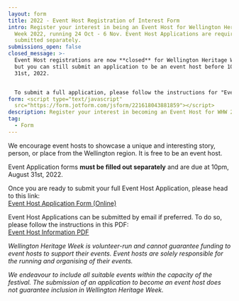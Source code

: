 ```yaml
---
layout: form
title: 2022 - Event Host Registration of Interest Form
intro: Register your interest in being an Event Host for Wellington Heritage
  Week 2022, running 24 Oct - 6 Nov. Event Host Applications are required to be
  submitted separately.
submissions_open: false
closed_message: >-
  Event Host registrations are now **closed** for Wellington Heritage Week 2022,
  but you can still submit an application to be an event host before 10pm August
  31st, 2022.


  To submit a full application, please follow the instructions for "Event Host Applications" above.
form: <script type="text/javascript"
  src="https://form.jotform.com/jsform/221618043881859"></script>
description: Register your interest in becoming an Event Host for WHW 2022.
tag:
  - Form
---
```

We encourage event hosts to showcase a unique and interesting story, person, or place from the Wellington region. It is free to be an event host.

Event Application forms **must be filled out separately** and are due at 10pm, August 31st, 2022.

Once you are ready to submit your full Event Host Application, please head to this link:\
[Event Host Application Form (Online)](https://wellingtonheritageweek.co.nz/form/2022-event-host-application-form/)

Event Host Applications can be submitted by email if preferred. To do so, please follow the instructions in this PDF:\
[Event Host Information PDF](/assets/uploaded/wellington-heritage-week-event-host-information-2022.pdf)

*Wellington Heritage Week is volunteer-run and cannot guarantee funding to event hosts to support their events. Event hosts are solely responsible for the running and organising of their events.*

*We endeavour to include all suitable events within the capacity of the festival. The submission of an application to become an event host does not guarantee inclusion in Wellington Heritage Week.*